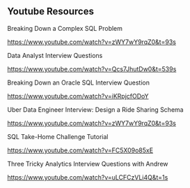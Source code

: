 ## Youtube Resources

Breaking Down a Complex SQL Problem

https://www.youtube.com/watch?v=zWY7wY9rqZ0&t=93s


Data Analyst Interview Questions

https://www.youtube.com/watch?v=Qcs7JhutDw0&t=539s


Breaking Down an Oracle SQL Interview Question

https://www.youtube.com/watch?v=iKRpjcfODoY


Uber Data Engineer Interview: Design a Ride Sharing Schema

https://www.youtube.com/watch?v=zWY7wY9rqZ0&t=93s


SQL Take-Home Challenge Tutorial

https://www.youtube.com/watch?v=FC5X09o85xE


Three Tricky Analytics Interview Questions with Andrew

https://www.youtube.com/watch?v=uLCFCzVLi4Q&t=1s
